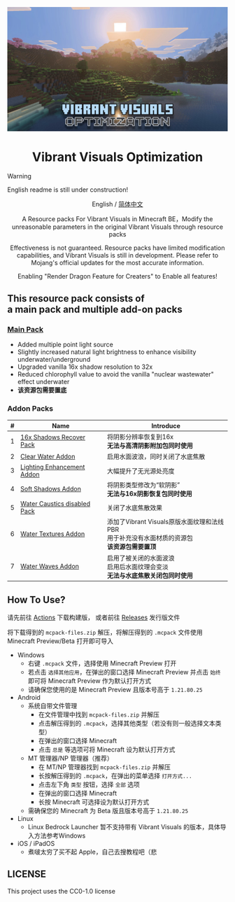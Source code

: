 ![Vibrant Visuals Optimization](/Main%20Pack/Sample%20image.png)
<div align=center>

# Vibrant Visuals Optimization

</div>

> [!WARNING]
> English readme is still under construction!

<div align=center>

English / [简体中文](./README-CN.md)

A Resource packs For Vibrant Visuals in Minecraft BE，Modify the unreasonable parameters in the original Vibrant Visuals through resource packs

Effectiveness is not guaranteed. Resource packs have limited modification capabilities, and Vibrant Visuals is still in development. Please refer to Mojang's official updates for the most accurate information.

Enabling "Render Dragon Feature for Creaters" to Enable all features!

</div>

## **This resource pack consists of<br>a main pack and multiple add-on packs**
### [Main Pack](./Main%20Pack/)
- Added multiple point light source
- Slightly increased natural light brightness to enhance visibility underwater/underground
- Upgraded vanilla 16x shadow resolution to 32x
- Reduced chlorophyll value to avoid the vanilla "nuclear wastewater" effect underwater
- **该资源包需要置底**
### Addon Packs
|#|Name|Introduce|
|-|-|-|
1|[16x Shadows Recover Pack](./16x%20Shadows%20Recover%20Pack/)|将阴影分辨率恢复到16x<br>**无法与高清阴影附加包同时使用**|
2|[Clear Water Addon](./Clear%20Water%20Addon/)|启用水面波浪，同时关闭了水底焦散|
3|[Lighting Enhancement Addon](./Lighting%20Enhancement%20Addon/)|大幅提升了无光源处亮度|
4|[Soft Shadows Addon](./Soft%20Shadows%20Addon/)|将阴影类型修改为“软阴影”<br>**无法与16x阴影恢复包同时使用**|
5|[Water Caustics disabled Pack](./Water%20Caustics%20disabled%20Pack/)|关闭了水底焦散效果|
6|[Water Textures Addon](./Water%20Textures%20Addon/)|添加了Vibrant Visuals原版水面纹理和法线PBR<br>用于补充没有水面材质的资源包<br>**该资源包需要置顶**|
7|[Water Waves Addon](./Water%20Waves%20Addon/)|启用了被关闭的水面波浪<br>启用后水面纹理会变淡<br>**无法与水底焦散关闭包同时使用**|

## How To Use?
请先前往 [Actions](https://github.com/MiaowCham/Vibrant-Visuals-Optimization/Actions) 下载构建版，
或者前往 [Releases](https://github.com/MiaowCham/Vibrant-Visuals-Optimization/releases) 发行版文件

将下载得到的 `mcpack-files.zip` 解压，将解压得到的 `.mcpack` 文件使用 Minecraft Preview/Beta 打开即可导入<br>
- Windows
    - 右键 `.mcpack` 文件，选择使用 Minecraft Preview 打开
    - 若点击 `选择其他应用`，在弹出的窗口选择 Minecraft Preview 并点击 `始终` 即可将 Minecraft Preview 作为默认打开方式
    - 请确保您使用的是 Minecraft Preview 且版本号高于 `1.21.80.25`
- Android
    - 系统自带文件管理
      - 在文件管理中找到 `mcpack-files.zip` 并解压
      - 点击解压得到的 `.mcpack`，选择其他类型（若没有则一般选择文本类型）
      - 在弹出的窗口选择 Minecraft
      - 点击 `总是` 等选项可将 Minecraft 设为默认打开方式
    - MT 管理器/NP 管理器（推荐）
      - 在 MT/NP 管理器找到 `mcpack-files.zip` 并解压
      - 长按解压得到的 `.mcpack`，在弹出的菜单选择 `打开方式...`
      - 点击左下角 `类型` 按钮，选择 `全部` 选项
      - 在弹出的窗口选择 Minecraft
      - 长按 Minecraft 可选择设为默认打开方式
    - 需确保您的 Minecraft 为 Beta 版且版本号高于 `1.21.80.25`
- Linux
    - Linux Bedrock Launcher 暂不支持带有 Vibrant Visuals 的版本，具体导入方法参考Windows
- iOS / iPadOS
    - 煮啵太穷了买不起 Apple，自己去搜教程吧（悲

## LICENSE
This project uses the CC0-1.0 license